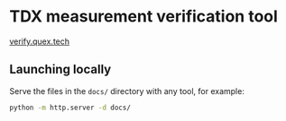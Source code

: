 # TDX measurement verification tool

[verify.quex.tech](https://verify.quex.tech/)

## Launching locally

Serve the files in the `docs/` directory with any tool, for example:

```sh
python -m http.server -d docs/
```
